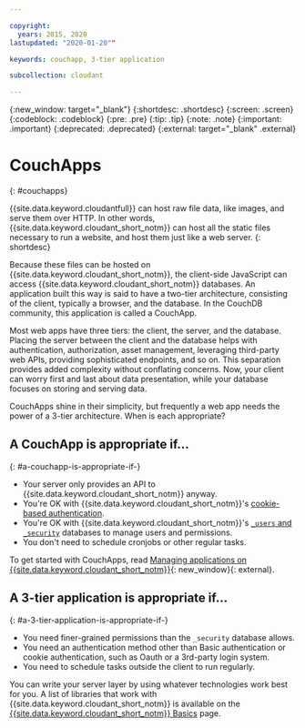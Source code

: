 ```yaml
---

copyright:
  years: 2015, 2020
lastupdated: "2020-01-20""

keywords: couchapp, 3-tier application

subcollection: cloudant

---
```


{:new_window: target="_blank"}
{:shortdesc: .shortdesc}
{:screen: .screen}
{:codeblock: .codeblock}
{:pre: .pre}
{:tip: .tip}
{:note: .note}
{:important: .important}
{:deprecated: .deprecated}
{:external: target="_blank" .external}

<!-- Acrolinx: 2019-12-23 -->

# CouchApps
{: #couchapps}

{{site.data.keyword.cloudantfull}} can host raw file data,
like images,
and serve them over HTTP. In other words, {{site.data.keyword.cloudant_short_notm}} can host all the static files necessary to run a website,
and host them just like a web server.
{: shortdesc}

Because these files can be hosted on {{site.data.keyword.cloudant_short_notm}},
the client-side JavaScript can access {{site.data.keyword.cloudant_short_notm}} databases.
An application built this way is said to have a two-tier architecture,
consisting of the client, typically a browser, and the database.
In the CouchDB community,
this application is called a CouchApp.

Most web apps have three tiers:
the client,
the server,
and the database.
Placing the server between the client and the database helps with authentication,
authorization,
asset management,
leveraging third-party web APIs,
providing sophisticated endpoints,
and so on.
This separation provides added complexity without conflating concerns. Now, your client can worry first and last about data presentation,
while your database focuses on storing and serving data.

CouchApps shine in their simplicity,
but frequently a web app needs the power of a 3-tier architecture.
When is each appropriate?

## A CouchApp is appropriate if...
{: #a-couchapp-is-appropriate-if-}

-   Your server only provides an API to {{site.data.keyword.cloudant_short_notm}} anyway.
-   You're OK with {{site.data.keyword.cloudant_short_notm}}'s
    [cookie-based authentication](/docs/Cloudant?topic=cloudant-authentication#cookie-authentication).
-   You're OK with {{site.data.keyword.cloudant_short_notm}}'s [`_users` and `_security`](/docs/Cloudant?topic=cloudant-authorization#using-the-_users-database-with-cloudant-nosql-db)
    databases to manage users and permissions.
-   You don't need to schedule cronjobs or other regular tasks.

To get started with CouchApps,
read [Managing applications on {{site.data.keyword.cloudant_short_notm}}](https://cloudant.com/blog/app-management/){: new_window}{: external}.

## A 3-tier application is appropriate if...
{: #a-3-tier-application-is-appropriate-if-}

-   You need finer-grained permissions than the `_security` database
    allows.
-   You need an authentication method other than Basic authentication or cookie
    authentication, such as Oauth or a 3rd-party login system.
-   You need to schedule tasks outside the client to run regularly.

You can write your server layer by using whatever technologies work best
for you.
A list of libraries that work with {{site.data.keyword.cloudant_short_notm}} is available on the [{{site.data.keyword.cloudant_short_notm}} Basics](/docs/Cloudant?topic=cloudant-client-libraries#client-libraries) page.
